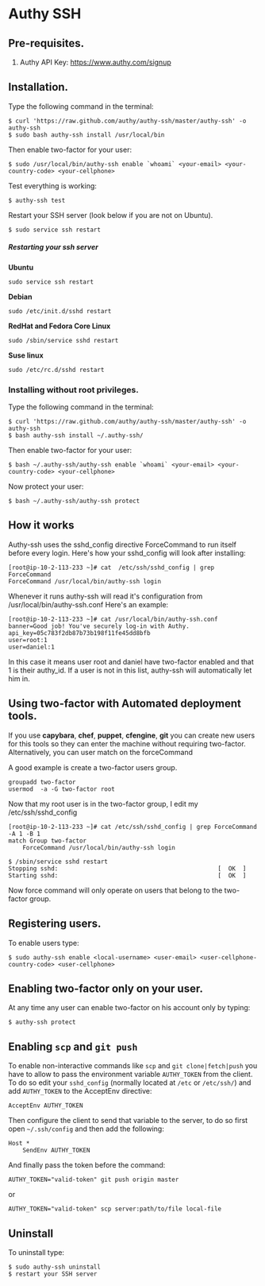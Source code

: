 # Authy SSH

## Pre-requisites.

1. Authy API Key: https://www.authy.com/signup

## Installation.

Type the following command in the terminal:

    $ curl 'https://raw.github.com/authy/authy-ssh/master/authy-ssh' -o authy-ssh
    $ sudo bash authy-ssh install /usr/local/bin

Then enable two-factor for your user:

    $ sudo /usr/local/bin/authy-ssh enable `whoami` <your-email> <your-country-code> <your-cellphone>

Test everything is working:

    $ authy-ssh test
    
Restart your SSH server (look below if you are not on Ubuntu).
    
    $ sudo service ssh restart

##### Restarting your ssh server

**Ubuntu**

    sudo service ssh restart

**Debian**

    sudo /etc/init.d/sshd restart
    
**RedHat and Fedora Core Linux**

    sudo /sbin/service sshd restart
    
**Suse linux**
    
    sudo /etc/rc.d/sshd restart
    
###  Installing without root privileges.

Type the following command in the terminal:

    $ curl 'https://raw.github.com/authy/authy-ssh/master/authy-ssh' -o authy-ssh
    $ bash authy-ssh install ~/.authy-ssh/

Then enable two-factor for your user:

    $ bash ~/.authy-ssh/authy-ssh enable `whoami` <your-email> <your-country-code> <your-cellphone>

Now protect your user:

    $ bash ~/.authy-ssh/authy-ssh protect

## How it works

Authy-ssh uses the sshd_config directive ForceCommand to run itself before every login. Here's how your sshd_config will look after installing:

    [root@ip-10-2-113-233 ~]# cat  /etc/ssh/sshd_config | grep ForceCommand
    ForceCommand /usr/local/bin/authy-ssh login

Whenever  it  runs authy-ssh will read it's configuration from /usr/local/bin/authy-ssh.conf
Here's an example:

    [root@ip-10-2-113-233 ~]# cat /usr/local/bin/authy-ssh.conf 
    banner=Good job! You've securely log-in with Authy.
    api_key=05c783f2db87b73b198f11fe45dd8bfb
    user=root:1
    user=daniel:1
    
In this case it means user root and daniel have two-factor enabled and that 1 is their  authy_id. If a user is not in this list, authy-ssh will automatically let him in.

## Using two-factor with Automated deployment tools. 


If you use **capybara**, **chef**, **puppet**, **cfengine**, **git** you can create new users for this tools so they can enter the machine without requiring two-factor.
Alternatively, you can user match on the forceCommand

A good example is create a two-factor users group.

    groupadd two-factor
    usermod  -a -G two-factor root 

Now that my root user is in the two-factor group, I edit my /etc/ssh/sshd_config

    [root@ip-10-2-113-233 ~]# cat /etc/ssh/sshd_config | grep ForceCommand -A 1 -B 1
    match Group two-factor
        ForceCommand /usr/local/bin/authy-ssh login

	$ /sbin/service sshd restart
    Stopping sshd:                                             [  OK  ]
    Starting sshd:                                             [  OK  ]

Now force command will only operate on users that belong to the two-factor group.


## Registering users.

To enable users type:

    $ sudo authy-ssh enable <local-username> <user-email> <user-cellphone-country-code> <user-cellphone> 


## Enabling two-factor only on your user.

At any time any user can enable two-factor on his account only by typing:

    $ authy-ssh protect

## Enabling `scp` and `git push`

To enable non-interactive commands like `scp` and `git clone|fetch|push` you have to allow to pass the environment variable `AUTHY_TOKEN` from the client. To do so edit your `sshd_config` (normally located at `/etc` or `/etc/ssh/`) and add `AUTHY_TOKEN` to the AcceptEnv directive:

	AcceptEnv AUTHY_TOKEN

Then configure the client to send that variable to the server, to do so first open `~/.ssh/config` and then add the following:

	Host *
		SendEnv AUTHY_TOKEN

And finally pass the token before the command:

    AUTHY_TOKEN="valid-token" git push origin master
    
or

    AUTHY_TOKEN="valid-token" scp server:path/to/file local-file


## Uninstall

To uninstall type:

    $ sudo authy-ssh uninstall
    $ restart your SSH server

